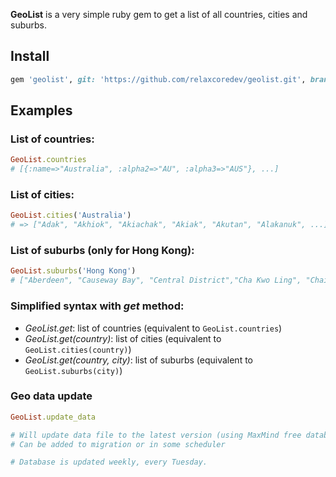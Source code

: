 **GeoList** is a very simple ruby gem to get a list of all countries, cities and suburbs.

## Install
```ruby
gem 'geolist', git: 'https://github.com/relaxcoredev/geolist.git', branch: 'develop'
```

## Examples

### List of countries:
```ruby
GeoList.countries
# [{:name=>"Australia", :alpha2=>"AU", :alpha3=>"AUS"}, ...]
```

### List of cities:
```ruby
GeoList.cities('Australia')
# => ["Adak", "Akhiok", "Akiachak", "Akiak", "Akutan", "Alakanuk", ...]
```

### List of suburbs (only for Hong Kong):
```ruby
GeoList.suburbs('Hong Kong')
# ["Aberdeen", "Causeway Bay", "Central District","Cha Kwo Ling", "Chai Wan Kok", "Chek Chue", ...]
```

### Simplified syntax with *get* method:
* _GeoList.get_: list of countries (equivalent to `GeoList.countries`)
* _GeoList.get(country)_: list of cities (equivalent to `GeoList.cities(country)`)
* _GeoList.get(country, city)_: list of suburbs (equivalent to `GeoList.suburbs(city)`)

### Geo data update

```ruby
GeoList.update_data

# Will update data file to the latest version (using MaxMind free databases)
# Can be added to migration or in some scheduler

# Database is updated weekly, every Tuesday.
```

